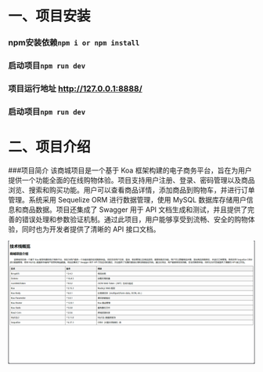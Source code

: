 # 一、项目安装

### npm安装依赖`npm i or npm install `
### 启动项目`npm run dev`
### 项目运行地址 http://127.0.0.1:8888/
### 启动项目`npm run dev`

# 二、项目介绍
###项目简介
该商城项目是一个基于 Koa 框架构建的电子商务平台，旨在为用户提供一个功能全面的在线购物体验。项目支持用户注册、登录、密码管理以及商品浏览、搜索和购买功能。用户可以查看商品详情，添加商品到购物车，并进行订单管理。系统采用 Sequelize ORM 进行数据管理，使用 MySQL 数据库存储用户信息和商品数据。项目还集成了 Swagger 用于 API 文档生成和测试，并且提供了完善的错误处理和参数验证机制。通过此项目，用户能够享受到流畅、安全的购物体验，同时也为开发者提供了清晰的 API 接口文档。

![描述信息](https://github.com/1542608903/store-server-node/blob/main/Snipaste_2024-09-16_22-02-21.png)



